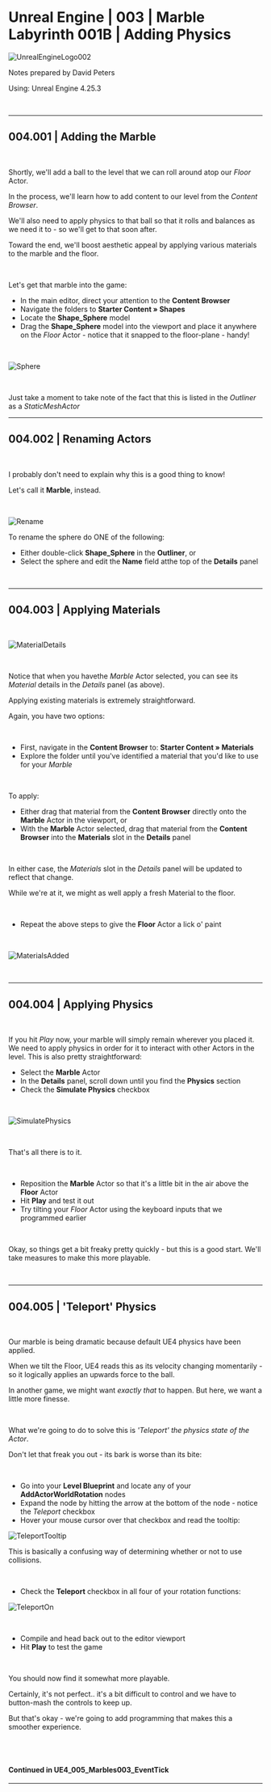 # Unreal Engine | 003 | Marble Labyrinth 001B | Adding Physics

![UnrealEngineLogo002](https://user-images.githubusercontent.com/36719180/90347960-a4e68900-e087-11ea-9349-f5a59105b4d2.png)


Notes prepared by David Peters

Using: Unreal Engine 4.25.3 

<br>

---

## 004.001 | Adding the Marble

<br>

Shortly, we'll add a ball to the level that we can roll around atop our *Floor* Actor.

In the process, we'll learn how to add content to our level from the *Content Browser*.

We'll also need to apply physics to that ball so that it rolls and balances as we need it to - so we'll get to that soon after.

Toward the end, we'll boost aesthetic appeal by applying various materials to the marble and the floor. 

<br>

Let's get that marble into the game:

- In the main editor, direct your attention to the **Content Browser**
- Navigate the folders to **Starter Content » Shapes**
- Locate the **Shape_Sphere** model
- Drag the **Shape_Sphere** model into the viewport and place it anywhere on the *Floor* Actor - notice that it snapped to the floor-plane - handy!

<br>

![Sphere](https://user-images.githubusercontent.com/36719180/90603806-f772a180-e24f-11ea-8133-7833b48389de.png)

<br>

Just take a moment to take note of the fact that this is listed in the *Outliner* as a *StaticMeshActor*

---

## 004.002 | Renaming Actors

<br>

I probably don't need to explain why this is a good thing to know!

Let's call it **Marble**, instead.

<br>

![Rename](https://user-images.githubusercontent.com/36719180/90603614-a498ea00-e24f-11ea-819d-4175806a9c7e.png)

To rename the sphere do ONE of the following:

- Either double-click **Shape_Sphere** in the **Outliner**, or
- Select the sphere and edit the **Name** field atthe top of the **Details** panel

<br>

---

## 004.003 | Applying Materials

<br>

![MaterialDetails](https://user-images.githubusercontent.com/36719180/90604058-618b4680-e250-11ea-8cfb-5ab1c7eabda6.png)

<br>

Notice that when you havethe _Marble_ Actor selected, you can see its *Material* details in the *Details* panel (as above).

Applying existing materials is extremely straightforward.

Again, you have two options:

<br>

- First, navigate in the **Content Browser** to: **Starter Content » Materials**
- Explore the folder until you've identified a material that you'd like to use for your *Marble*

<br>

To apply:

- Either drag that material from the **Content Browser** directly onto the **Marble** Actor in the viewport, or
- With the **Marble** Actor selected, drag that material from the **Content Browser** into the **Materials** slot in the **Details** panel

<br>

In either case, the *Materials* slot in the *Details* panel will be updated to reflect that change.

While we're at it, we might as well apply a fresh Material to the floor.

<br>

- Repeat the above steps to give the **Floor** Actor a lick o' paint

<br>

![MaterialsAdded](https://user-images.githubusercontent.com/36719180/90605619-b9c34800-e252-11ea-8c08-14eaa4caef85.png)

<br>

---

## 004.004 | Applying Physics

<br>

If you hit *Play* now, your marble will simply remain wherever you placed it. We need to apply physics in order for it to interact with other Actors in the level. This is also pretty straightforward:

- Select the **Marble** Actor
- In the **Details** panel, scroll down until you find the **Physics** section
- Check the **Simulate Physics** checkbox

<br>

![SimulatePhysics](https://user-images.githubusercontent.com/36719180/90606497-06f3e980-e254-11ea-86e1-189c1ec66d5b.png)

<br>

That's all there is to it.

<br>

- Reposition the **Marble** Actor so that it's a little bit in the air above the **Floor** Actor
- Hit **Play** and test it out
- Try tilting your *Floor* Actor using the keyboard inputs that we programmed earlier

<br>

Okay, so things get a bit freaky pretty quickly - but this is a good start. We'll take measures to make this more playable.

<br>

---

## 004.005 | 'Teleport' Physics

<br>

Our marble is being dramatic because default UE4 physics have been applied.

When we tilt the Floor, UE4 reads this as its velocity changing momentarily - so it logically applies an upwards force to the ball.

In another game, we might want *exactly that* to happen. But here, we want a little more finesse.

<br>

What we're going to do to solve this is *'Teleport' the physics state of the Actor*.

Don't let that freak you out - its bark is worse than its bite:

<br>

- Go into your **Level Blueprint** and locate any of your **AddActorWorldRotation** nodes
- Expand the node by hitting the arrow at the bottom of the node - notice the *Teleport* checkbox
- Hover your mouse cursor over that checkbox and read the tooltip:



![TeleportTooltip](https://user-images.githubusercontent.com/36719180/90608287-7cf95000-e256-11ea-8a21-cd8d58ae7461.png)

This is basically a confusing way of determining whether or not to use collisions.

<br>

- Check the **Teleport** checkbox in all four of your rotation functions:

![TeleportOn](https://user-images.githubusercontent.com/36719180/90610804-10805000-e25a-11ea-869e-c98b3507793d.png)

<br>

- Compile and head back out to the editor viewport
- Hit **Play** to test the game

<br>

You should now find it somewhat more playable.

Certainly, it's not perfect.. it's a bit difficult to control and we have to button-mash the controls to keep up.

But that's okay - we're going to add programming that makes this a smoother experience.

<br><br>

#### Continued in UE4_005_Marbles003_EventTick

---














